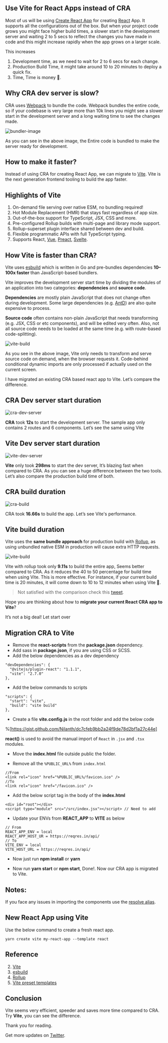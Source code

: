 ## Use Vite for React Apps instead of CRA

Most of us will be using [Create React App](https://create-react-app.dev/) for creating [React](https://reactjs.org/) App. It supports all the configurations out of the box. But when your project code grows you might face higher build times, a slower start in the development server and waiting 2 to 5 secs to reflect the changes you have made in code and this might increase rapidly when the app grows on a larger scale.

This increases

1. Development time, as we need to wait for 2 to 6 secs for each change.
2. Production Build Time, it might take around 10 to 20 minutes to deploy a quick fix.
3. Time, Time is money 🙂.

## Why CRA dev server is slow?

CRA uses [Webpack](https://webpack.js.org/) to bundle the code. Webpack bundles the entire code, so if your codebase is very large more than 10k lines you might see a slower start in the development server and a long waiting time to see the changes made.

![bundler-image](https://dev-to-uploads.s3.amazonaws.com/uploads/articles/x88w1bkng42yg8iyzlz2.png)

As you can see in the above image, the Entire code is bundled to make the server ready for development.

## How to make it faster?

Instead of using CRA for creating React App, we can migrate to [Vite](https://vitejs.dev/). Vite is the next generation frontend tooling to build the app faster.

## Highlights of Vite

1. On-demand file serving over native ESM, no bundling required!
2. Hot Module Replacement (HMR) that stays fast regardless of app size.
3. Out-of-the-box support for TypeScript, JSX, CSS and more.
4. Pre-configured Rollup builds with multi-page and library mode support.
5. Rollup-superset plugin interface shared between dev and build.
6. Flexible programmatic APIs with full TypeScript typing.
7. Supports React, [Vue](https://vite.new/vue), [Preact](https://vite.new/preact), [Svelte](https://vite.new/svelte).

## How Vite is faster than CRA?

Vite uses [esbuild](https://esbuild.github.io/) which is written in Go and pre-bundles dependencies **10–100x faster** than JavaScript-based bundlers.

Vite improves the development server start time by dividing the modules of an application into two categories: **dependencies** and **source code**.

**Dependencies** are mostly plain JavaScript that does not change often during development. Some large dependencies (e.g. [AntD](https://ant.design/)) are also quite expensive to process.

**Source code** often contains non-plain JavaScript that needs transforming (e.g. JSX, CSS or etc components), and will be edited very often. Also, not all source code needs to be loaded at the same time (e.g. with route-based code-splitting).

![vite-build](https://dev-to-uploads.s3.amazonaws.com/uploads/articles/y1ii4q0ss46cyoi1sbt8.png)

As you see in the above image, Vite only needs to transform and serve source code on demand, when the browser requests it. Code-behind conditional dynamic imports are only processed if actually used on the current screen.

I have migrated an existing CRA based react app to Vite. Let’s compare the difference.

## CRA Dev server start duration

![cra-dev-server](https://dev-to-uploads.s3.amazonaws.com/uploads/articles/mtcgbgawtelob5f2597y.png)

**CRA** took **12s** to start the development server. The sample app only contains 2 routes and 6 components. Let’s see the same using Vite

## Vite Dev server start duration

![vite-dev-server](https://dev-to-uploads.s3.amazonaws.com/uploads/articles/igjpnjfb73byv62igdj2.png)

**Vite** only took **298ms** to start the dev server, It’s blazing fast when compared to CRA. As you can see a huge difference between the two tools. Let’s also compare the production build time of both.

## CRA build duration

![cra-build](https://dev-to-uploads.s3.amazonaws.com/uploads/articles/hpxjtscofh7qsc9bqftg.png)

CRA took **16.66s** to build the app. Let’s see Vite's performance.

## Vite build duration

Vite uses the **same bundle approach** for production build with [Rollup](https://rollupjs.org/guide/en/), as using unbundled native ESM in production will cause extra HTTP requests.

![vite-build](https://dev-to-uploads.s3.amazonaws.com/uploads/articles/uws35q2wjits6nk3f6rq.png)

Vite with rollup took only **9.11s** to build the entire app, Seems better compared to CRA. As it reduces the 40 to 50 percentage for build time when using Vite. This is more effective. For instance, if your current build time is 20 minutes, it will come down to 10 to 12 minutes when using Vite 🚀.

> Not satisfied with the comparison check this [tweet](https://twitter.com/amasad/status/1355379680275128321).

Hope you are thinking about how to **migrate your current React CRA app to Vite**?

It’s not a big deal! Let start over

## Migration CRA to Vite

- Remove the **react-scripts** from the **package.json** dependency.
- Add sass in **package.json**, if you are using CSS or SCSS.
- Add the below dependencies as a dev dependency
```
"devDependencies": {
  "@vitejs/plugin-react": "1.1.1",
  "vite": "2.7.0"
},
```
- Add the below commands to scripts
```
"scripts": {
  "start": "vite",
  "build": "vite build"
},
```
- Create a file **vite.config.js** in the root folder and add the below code

%[https://gist.github.com/Nilanth/dc7cfeb9bb2a24f9de78d2bf1a27c44e]


**react()** is used to avoid the manual import of `React` in `.jsx` and `.tsx` modules.

- Move the **index.html** file outside public the folder.

- Remove all the `%PUBLIC_URL%` from `index.html`

```
//From
<link rel="icon" href="%PUBLIC_URL%/favicon.ico" />
//To
<link rel="icon" href="/favicon.ico" />
```
- Add the below script tag in the body of the **index.html**

```
<div id="root"></div>
<script type="module" src="/src/index.jsx"></script> // Need to add
```
- Update your ENVs from **REACT_APP** to **VITE** as below

```
// From
REACT_APP_ENV = local
REACT_APP_HOST_UR = https://reqres.in/api/
// To
VITE_ENV = local
VITE_HOST_URL = https://reqres.in/api/
```
- Now just run **npm install** or **yarn**

- Now run **yarn start** or **npm start**, Done!. Now our CRA app is migrated to Vite.

## Notes:

If you face any issues in importing the components use the [resolve alias](https://vitejs.dev/config/#resolve-alias).

## New React App using Vite

Use the below command to create a fresh react app.

```
yarn create vite my-react-app --template react
```

## Reference

2. [Vite](https://vitejs.dev/)
3. [esbuild](https://esbuild.github.io/)
4. [Rollup](https://rollupjs.org/guide/en/)
5. [Vite preset templates](https://github.com/vitejs/vite/tree/main/packages/create-vite)

## Conclusion
Vite seems very efficient, speeder and saves more time compared to CRA. Try **Vite**, you can see the difference.

Thank you for reading.

Get more updates on [Twitter](https://twitter.com/Nilanth).